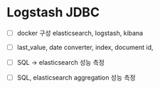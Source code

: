 # Logstash JDBC

* [ ] docker 구성 elasticsearch, logstash, kibana
* [ ] last_value, date converter,  index, document id, 
* [ ] SQL -> elasticsearch 성능 측정
* [ ] SQL, elasticsearch aggregation 성능 측정 

